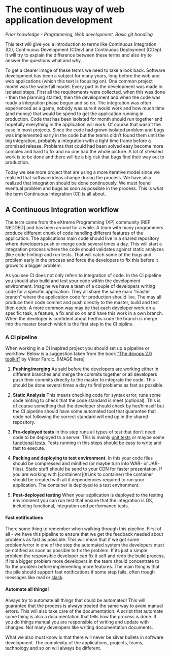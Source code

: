 # The continuous way of web application development

*Prior  knowledge  - Programming, Web development, Basic git handling*

This text will give you a introduction to terms like Continuous Integration (CI), Continuous Development (CDev) and Continuous Deployment (CDep). It will try to explain the difference between these terms and also try to answer the questions what and why.

To get a clearer image of these terms we need to take a look back. Software development has been a subject for many years, long before the web and web applications (which this text is focusing on). One common project model was the waterfall model. Every part in the development was made in isolated steps. First all the requirements were collected, when this was done - then the planning started, then the development and when the code was ready a integration phase begun and so on. The integration was often experienced as a game, nobody was sure it would work and how much time (and money) that would be spend to get the application running in production. Code that has been isolated for month should run together and hopefully everything in the application will work. Of course that wasn't the case in most projects. Since the code had grown isolated problem and bugs was implemented early in the code but the teams didn’t found them until the big integration, probably a integration with a tight time frame before a promised release. Problems that could had been solved easy become more complex and hard to fix and no one had the whole picture. A lot of stressed work is to be done and there will be a big risk that bugs find their way out to production.

Today we see more project that are using a more iterative model since we realized that software ideas change during the process. We have also realized that integration should be done continuously. We must found eventual problem and bugs as soon as possible in the process. This is what the term Continuous Integration (CI) is all about.

## A Continuous Integration workflow

The term came from the eXtreme Programming (XP) community [REF NEDDED] and has been around for a while. A team with many programmers produce different chunk of code handling different features of the application. The applications main code should live in a shared repository where developers push or merge code several times a day. This will start a integration process where the code should validates against static analyzes (like code hinting) and run tests. That will catch some of the bugs and problem early in the process and force the developers to fix this before it grows to a bigger problem.

As you see CI does not only refers to integration of code. In the CI pipeline you should also build and test your code within the development environment. Imagine we have a team of a couple of developers writing code for a specific application. They all share the same main “master branch” where the application code for production should live. The may all produce their code commit and push directly to the master, build and test then code. A more common way may be that each developer work on a specific task, a feature, a fix and so on and have this work in a own branch. When the developer is confident about her/his code the branch is merge into the master branch which is the first step in the CI pipline.

### A CI pipeline
When working in a CI inspired project you should set up a pipeline or workflow. Below is a suggestion taken from the book ["The devops 2.0 toolkit"](https://leanpub.com/the-devops-2-toolkit) by Viktor Farcic.
[IMAGE here]


1. **Pushing/merging**
As said before the developers are working either in different branches and merge the commits together or all developers push their commits directly to the master to integrate the code. This should be done several times a day to find problems as fast as possible.

2. **Static Analysis**
This means checking code for syntax error, runs some code hinting to check that the code standard is meet (optional). This is of course something that the developer should check by her/himself but the CI pipeline should have some automated tool that guarantee that code not following the correct standard will end up in the shared repository.

3. **Pre-deployed tests**
In this step runs all types of test that don´t need code to be deployed to a server. This is mainly [unit tests](#) or maybe some [functional tests](#). Tests running in this steps should be easy to write and fast to execute.

4. **Packing and deploying to test environment**. In this your code files should be compressed and minified (or maybe turn into WAR- or JAR-files). Static stuff should be send to your CDN for faster presentation. If you are working with [containers](#Link to container) the container should be created with all it dependencies required to run your application. The container is deployed to a test environment.

5. **Post-deployed testing**
When your application is deployed to the testing environment you can run test that ensure that the integration is OK, including functional, integration and performance tests.

#### Fast notifications
There some thing to remember when walking through this pipeline. First of all - we have this pipeline to ensure that we get the feedback needed about problems as fast as possible. This will mean that if we got some problem/error in one of the step the automated system the developers must be notified as soon as possible to fix the problem. If its just a simple problem the responsible developer can fix it self and redo the build process, if its a bigger problem more developers in the team should concentrate to fix the problem before implementing more features. The main thing is that the pile should support fast notifications if some step fails, often trough messages like mail or [slack](#).

#### Automate all things!
Always try to automate all things that could be automated! This will guarantee that the process is always treated the same way to avoid manual errors. This will also take care of the documentation. A script that automate some thing is also a documentation that tells how the process is done. If you do things manual you are responsible of writing and update with changes. Not many developers like writing documentation documents.

What we also must know is that there will never be silver bullets in software development. The complexity of the applications, projects, teams, technology and so on will always be different.

